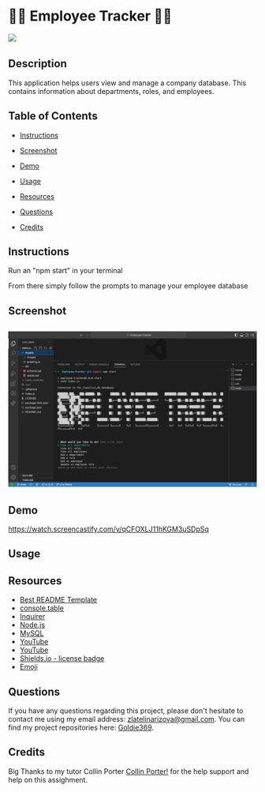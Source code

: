 # 🧑‍💼 Employee Tracker 🧑‍💼

![](https://img.shields.io/badge/license-MIT-blue)


## Description

This application helps users view and manage a company database. This contains information about departments, roles, and employees. 

## Table of Contents 

* [Instructions](#Instructions)

* [Screenshot](#Screenshot)

* [Demo](#Demo)
    
* [Usage](#Usage)
    
* [Resources](#Resources)
    
* [Questions](#Questions)

* [Credits](#Questions)

## Instructions

Run an "npm start" in your terminal

From there simply follow the prompts to manage your employee database

## Screenshot

## ![Screenshot](./Assets/images/Screen%20Shot%202023-04-20%20at%209.06.03%20PM.png)


## Demo
https://watch.screencastify.com/v/qCFOXLJ11hKGM3uSDpSq

## Usage




## Resources

- [Best README Template](https://github.com/othneildrew/Best-README-Template/blob/master/README.md)
- [console.table](https://www.npmjs.com/package/console.table)
- [Inquirer](https://www.npmjs.com/package/inquirer)
- [Node.js](https://nodejs.org/en/)
- [MySQL](https://www.mysql.com/)
- [YouTube](https://www.youtube.com/watch?v=7T8b7g7aV1A)
- [YouTube](https://www.youtube.com/watch?v=cG3FBvz3h7w&t=81s)
- [Shields.io - license badge](https://shields.io/)
- [Emoji](https://emojipedia.org/)

## Questions
    
If you have any questions regarding this project, please don't hesitate to contact me using my email address: zlatelinarizova@gmail.com. You can find my project repositories here: [Goldie369](https://github.com/Goldie369).

## Credits 

Big Thanks to my tutor Collin Porter [Collin Porter!](https://github.com/portercol) for the help support and help on this assighment.
